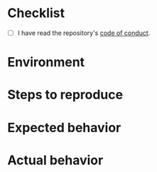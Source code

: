 # Checklist
- [ ] I have read the repository's [code of conduct](../CODE_OF_CONDUCT.md).

# Environment

# Steps to reproduce

# Expected behavior

# Actual behavior
